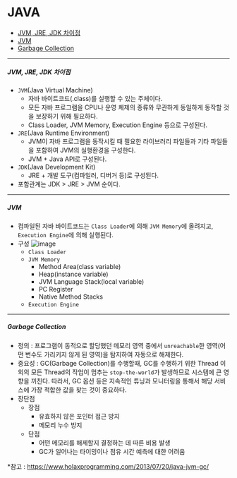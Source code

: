 # JAVA

* [JVM, JRE, JDK 차이점](#JVM-JRE-JDK-차이점)
* [JVM](#JVM)
* [Garbage Collection](#Garbage-Collection)

---

##### JVM, JRE, JDK 차이점 <a id="JVM-JRE-JDK-차이점"></a>
- ```JVM```(Java Virtual Machine)
  - 자바 바이트코드(.class)를 실행할 수 있는 주체이다.
  - 모든 자바 프로그램을 CPU나 운영 체제의 종류와 무관하게 동일하게 동작할 것을 보장하기 위해 필요하다.
  - Class Loader, JVM Memory, Execution Engine 등으로 구성된다.
- ```JRE```(Java Runtime Environment)
  - JVM이 자바 프로그램을 동작시킬 때 필요한 라이브러리 파일들과 기타 파일들을 포함하여 JVM의 실행환경을 구성한다.
  - JVM + Java API로 구성된다.
- ```JDK```(Java Development Kit)
  - JRE + 개발 도구(컴파일러, 디버거 등)로 구성된다.
- 포함관계는 JDK > JRE > JVM 순이다.

---

##### JVM <a id="JVM"></a>
- 컴파일된 자바 바이트코드는 ```Class Loader```에 의해 ```JVM Memory```에 올려지고, ```Execution Engine```에 의해 실행된다.
- 구성
![image](https://user-images.githubusercontent.com/35156064/119359057-2d175000-bce4-11eb-98cb-0f021fa811c4.png)
  - ```Class Loader```
  - ```JVM Memory```
    - Method Area(class variable)
    - Heap(instance variable)
    - JVM Language Stack(local variable)
    - PC Register
    - Native Method Stacks
  - ```Execution Engine```

---

##### Garbage Collection <a id="Garbage-Collection"></a>
- 정의 : 프로그램이 동적으로 할당했던 메모리 영역 중에서 ```unreachable```한 영역(어떤 변수도 가리키지 않게 된 영역)을 탐지하여 자동으로 해제한다.
- 중요성 : GC(Garbage Collection)를 수행할때, GC를 수행하기 위한 Thread 이외의 모든 Thread의 작업이 멈추는 ```stop-the-world```가 발생하므로 시스템에 큰 영향을 끼친다. 따라서, GC 옵션 등은 지속적인 튜닝과 모니터링을 통해서 해당 서비스에 가장 적합한 값을 찾는 것이 중요하다.
- 장단점
  - 장점
    - 유효하지 않은 포인터 접근 방지
    - 메모리 누수 방지
  - 단점
    - 어떤 메모리를 해제할지 결정하는 데 따른 비용 발생
    - GC가 일어나는 타이밍이나 점유 시간 예측에 대한 어려움

*참고 : https://www.holaxprogramming.com/2013/07/20/java-jvm-gc/
